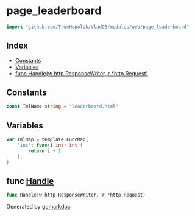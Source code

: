 <!-- Code generated by gomarkdoc. DO NOT EDIT -->

# page\_leaderboard

```go
import "github.com/TrueHopolok/VladOS/modules/web/page_leaderboard"
```

## Index

- [Constants](<#constants>)
- [Variables](<#variables>)
- [func Handle\(w http.ResponseWriter, r \*http.Request\)](<#Handle>)


## Constants

<a name="TmlName"></a>

```go
const TmlName string = "leaderboard.html"
```

## Variables

<a name="TmlMap"></a>

```go
var TmlMap = template.FuncMap{
    "inc": func(i int) int {
        return i + 1
    },
}
```

<a name="Handle"></a>
## func [Handle](<https://github.com/TrueHopolok/VladOS/blob/main/modules/web/page_leaderboard/handler.go#L22>)

```go
func Handle(w http.ResponseWriter, r *http.Request)
```



Generated by [gomarkdoc](<https://github.com/princjef/gomarkdoc>)
